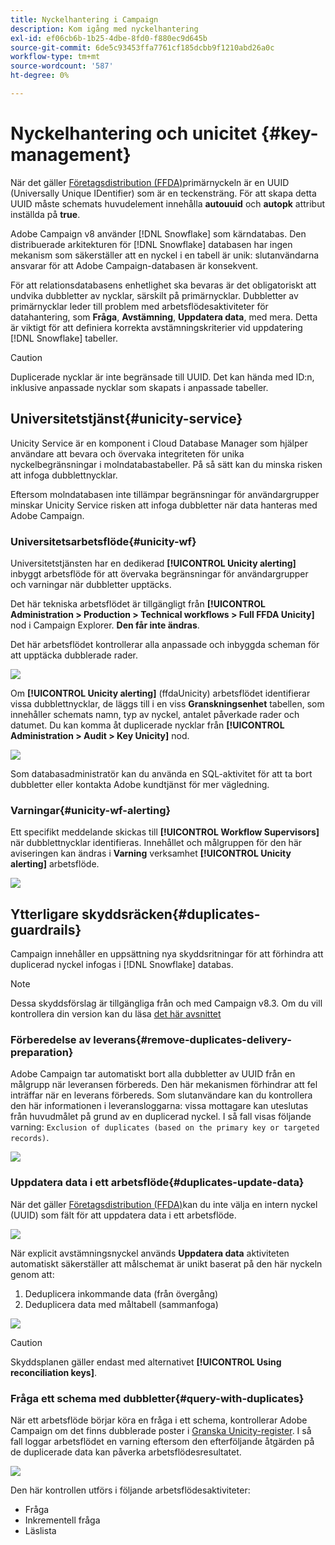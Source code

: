 ```yaml
---
title: Nyckelhantering i Campaign
description: Kom igång med nyckelhantering
exl-id: ef06cb6b-1b25-4dbe-8fd0-f880ec9d645b
source-git-commit: 6de5c93453ffa7761cf185dcbb9f1210abd26a0c
workflow-type: tm+mt
source-wordcount: '587'
ht-degree: 0%

---
```


# Nyckelhantering och unicitet {#key-management}

När det gäller [Företagsdistribution (FFDA)](enterprise-deployment.md)primärnyckeln är en UUID (Universally Unique IDentifier) som är en teckensträng. För att skapa detta UUID måste schemats huvudelement innehålla **autouuid** och **autopk** attribut inställda på **true**.

Adobe Campaign v8 använder [!DNL Snowflake] som kärndatabas. Den distribuerade arkitekturen för [!DNL Snowflake] databasen har ingen mekanism som säkerställer att en nyckel i en tabell är unik: slutanvändarna ansvarar för att Adobe Campaign-databasen är konsekvent.

För att relationsdatabasens enhetlighet ska bevaras är det obligatoriskt att undvika dubbletter av nycklar, särskilt på primärnycklar. Dubbletter av primärnycklar leder till problem med arbetsflödesaktiviteter för datahantering, som **Fråga**, **Avstämning**, **Uppdatera data**, med mera. Detta är viktigt för att definiera korrekta avstämningskriterier vid uppdatering [!DNL Snowflake] tabeller.


>[!CAUTION]
>
>Duplicerade nycklar är inte begränsade till UUID. Det kan hända med ID:n, inklusive anpassade nycklar som skapats i anpassade tabeller.


## Universitetstjänst{#unicity-service}

Unicity Service är en komponent i Cloud Database Manager som hjälper användare att bevara och övervaka integriteten för unika nyckelbegränsningar i molndatabastabeller. På så sätt kan du minska risken att infoga dubblettnycklar.

Eftersom molndatabasen inte tillämpar begränsningar för användargrupper minskar Unicity Service risken att infoga dubbletter när data hanteras med Adobe Campaign.

### Universitetsarbetsflöde{#unicity-wf}

Universitetstjänsten har en dedikerad **[!UICONTROL Unicity alerting]** inbyggt arbetsflöde för att övervaka begränsningar för användargrupper och varningar när dubbletter upptäcks.

Det här tekniska arbetsflödet är tillgängligt från **[!UICONTROL Administration > Production > Technical workflows > Full FFDA Unicity]** nod i Campaign Explorer. **Den får inte ändras**.

Det här arbetsflödet kontrollerar alla anpassade och inbyggda scheman för att upptäcka dubblerade rader.

![](assets/unicity-alerting-wf.png)

Om **[!UICONTROL Unicity alerting]** (ffdaUnicity) arbetsflödet identifierar vissa dubblettnycklar, de läggs till i en viss **Granskningsenhet** tabellen, som innehåller schemats namn, typ av nyckel, antalet påverkade rader och datumet. Du kan komma åt duplicerade nycklar från **[!UICONTROL Administration > Audit > Key Unicity]** nod.

![](assets/unicity-table.png)

Som databasadministratör kan du använda en SQL-aktivitet för att ta bort dubbletter eller kontakta Adobe kundtjänst för mer vägledning.

### Varningar{#unicity-wf-alerting}

Ett specifikt meddelande skickas till **[!UICONTROL Workflow Supervisors]** när dubblettnycklar identifieras. Innehållet och målgruppen för den här aviseringen kan ändras i **Varning** verksamhet **[!UICONTROL Unicity alerting]** arbetsflöde.

![](assets/wf-alert-activity.png)


## Ytterligare skyddsräcken{#duplicates-guardrails}

Campaign innehåller en uppsättning nya skyddsritningar för att förhindra att duplicerad nyckel infogas i [!DNL Snowflake] databas.

>[!NOTE]
>
>Dessa skyddsförslag är tillgängliga från och med Campaign v8.3. Om du vill kontrollera din version kan du läsa [det här avsnittet](../start/compatibility-matrix.md#how-to-check-your-campaign-version-and-buildversion)

### Förberedelse av leverans{#remove-duplicates-delivery-preparation}

Adobe Campaign tar automatiskt bort alla dubbletter av UUID från en målgrupp när leveransen förbereds. Den här mekanismen förhindrar att fel inträffar när en leverans förbereds. Som slutanvändare kan du kontrollera den här informationen i leveransloggarna: vissa mottagare kan uteslutas från huvudmålet på grund av en duplicerad nyckel. I så fall visas följande varning: `Exclusion of duplicates (based on the primary key or targeted records)`.

![](assets/exclusion-duplicates-log.png)

### Uppdatera data i ett arbetsflöde{#duplicates-update-data}

När det gäller [Företagsdistribution (FFDA)](enterprise-deployment.md)kan du inte välja en intern nyckel (UUID) som fält för att uppdatera data i ett arbetsflöde.

![](assets/update-data-no-internal-key.png)

När explicit avstämningsnyckel används **Uppdatera data** aktiviteten automatiskt säkerställer att målschemat är unikt baserat på den här nyckeln genom att:

1. Deduplicera inkommande data (från övergång)
1. Deduplicera data med måltabell (sammanfoga)


![](assets/update-data-deduplicate.png)

>[!CAUTION]
>
>Skyddsplanen gäller endast med alternativet **[!UICONTROL Using reconciliation keys]**.


### Fråga ett schema med dubbletter{#query-with-duplicates}

När ett arbetsflöde börjar köra en fråga i ett schema, kontrollerar Adobe Campaign om det finns dubblerade poster i [Granska Unicity-register](#unicity-wf). I så fall loggar arbetsflödet en varning eftersom den efterföljande åtgärden på de duplicerade data kan påverka arbetsflödesresultatet.

![](assets/query-with-duplicates.png)

Den här kontrollen utförs i följande arbetsflödesaktiviteter:

* Fråga
* Inkrementell fråga
* Läslista